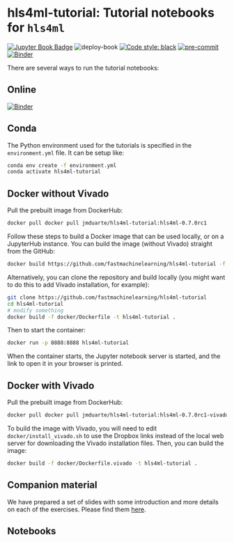 # hls4ml-tutorial: Tutorial notebooks for `hls4ml`


[![Jupyter Book Badge](https://jupyterbook.org/badge.svg)](https://fastmachinelearning.org/hls4ml-tutorial)
![deploy-book](https://github.com/fastmachinelearning/hls4ml-tutorial/actions/workflows/deploy.yml/badge.svg)
[![Code style: black](https://img.shields.io/badge/code%20style-black-000000.svg)](https://github.com/psf/black)
[![pre-commit](https://img.shields.io/badge/pre--commit-enabled-brightgreen?logo=pre-commit&logoColor=white)](https://github.com/pre-commit/pre-commit)
[![Binder](https://mybinder.org/badge_logo.svg)](https://mybinder.org/v2/gh/fastmachinelearning/hls4ml-tutorial)


There are several ways to run the tutorial notebooks:
## Online
[![Binder](https://mybinder.org/badge_logo.svg)](https://mybinder.org/v2/gh/fastmachinelearning/hls4ml-tutorial)

## Conda
The Python environment used for the tutorials is specified in the `environment.yml` file.
It can be setup like:
```bash
conda env create -f environment.yml
conda activate hls4ml-tutorial
```

## Docker without Vivado
Pull the prebuilt image from DockerHub:
```bash
docker pull docker pull jmduarte/hls4ml-tutorial:hls4ml-0.7.0rc1
```

Follow these steps to build a Docker image that can be used locally, or on a JupyterHub instance.
You can build the image (without Vivado) straight from the GitHub:
```bash
docker build https://github.com/fastmachinelearning/hls4ml-tutorial -f docker/Dockerfile
```
Alternatively, you can clone the repository and build locally (you might want to do this to add Vivado installation, for example):
```bash
git clone https://github.com/fastmachinelearning/hls4ml-tutorial
cd hls4ml-tutorial
# modify something
docker build -f docker/Dockerfile -t hls4ml-tutorial .
```
Then to start the container:
```bash
docker run -p 8888:8888 hls4ml-tutorial
```
When the container starts, the Jupyter notebook server is started, and the link to open it in your browser is printed.

## Docker with Vivado
Pull the prebuilt image from DockerHub:
```bash
docker pull docker pull jmduarte/hls4ml-tutorial:hls4ml-0.7.0rc1-vivado-2019.2
```

To build the image with Vivado, you will need to edit `docker/install_vivado.sh` to use the Dropbox links instead of the local web server for downloading the Vivado installation files.
Then, you can build the image:
```bash
docker build -f docker/Dockerfile.vivado -t hls4ml-tutorial .
```

## Companion material
We have prepared a set of slides with some introduction and more details on each of the exercises.
Please find them [here](https://docs.google.com/presentation/d/1c4LvEc6yMByx2HJs8zUP5oxLtY6ACSizQdKvw5cg5Ck/edit?usp=sharing).


## Notebooks
```{tableofcontents}
```
